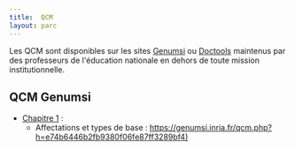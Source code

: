 ```yaml
---
title:  QCM
layout: parc
---
```



Les QCM sont disponibles sur les sites [Genumsi](https://genumsi.inria.fr)  ou [Doctools](http://https://doctools.dgpad.net) maintenus par des professeurs de l'éducation nationale en dehors de toute mission institutionnelle. 


## QCM Genumsi 


* [Chapitre 1](../chapitre1/chapitre1.md) :
    * Affectations et types de base : <https://genumsi.inria.fr/qcm.php?h=e74b6446b2fb9380f06fe87ff3289bf4)>

